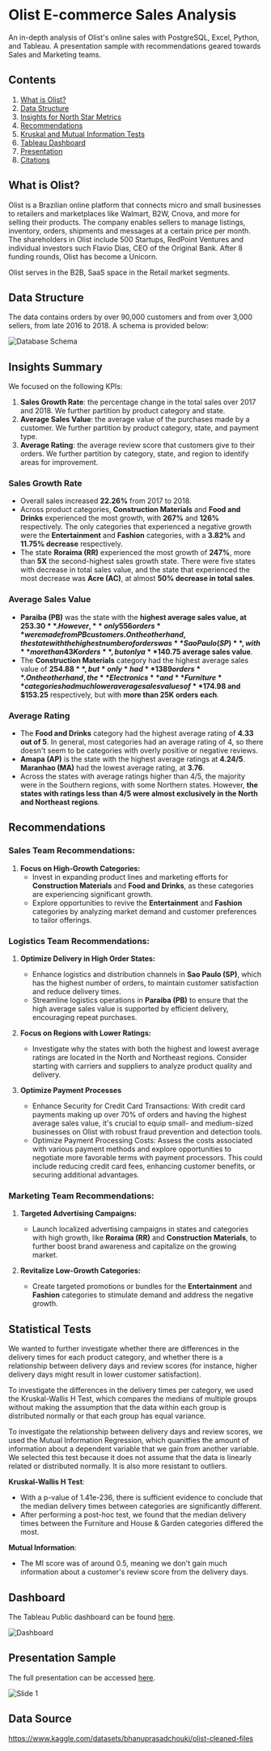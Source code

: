 # Olist E-commerce Sales Analysis
An in-depth analysis of Olist's online sales with PostgreSQL, Excel, Python, and Tableau. A presentation sample with recommendations geared towards Sales and Marketing teams.

## Contents
1. [What is Olist?](#what-is-olist?)
2. [Data Structure](#data-structure)
3. [Insights for North Star Metrics](#insights-summary)
4. [Recommendations](#recommendations)
5. [Kruskal and Mutual Information Tests](#statistical-tests)
6. [Tableau Dashboard](#dashboard)
7. [Presentation](#presentation-sample)
8. [Citations](#data-source)

## What is Olist?
Olist is a Brazilian online platform that connects micro and small businesses to retailers and marketplaces like Walmart, B2W, Cnova, and more for selling their products. The company enables sellers to manage listings, inventory, orders, shipments and messages at a certain price per month. The shareholders in Olist include 500 Startups, RedPoint Ventures and individual investors such Flavio Dias, CEO of the Original Bank. After 8 funding rounds, Olist has become a Unicorn.

Olist serves in the B2B, SaaS space in the Retail market segments.

## Data Structure
The data contains orders by over 90,000 customers and from over 3,000 sellers, from late 2016 to 2018. A schema is provided below:

![Database Schema](database/schema.png)

## Insights Summary
We focused on the following KPIs:
1. **Sales Growth Rate**: the percentage change in the total sales over 2017 and 2018. We further partition by product category and state.
2. **Average Sales Value**: the average value of the purchases made by a customer. We further partition by product category, state, and payment type.
3. **Average Rating**: the average review score that customers give to their orders. We further partition by category, state, and region to identify areas for improvement.

### Sales Growth Rate
- Overall sales increased **22.26%** from 2017 to 2018.
- Across product categories, **Construction Materials** and **Food and Drinks** experienced the most growth, with **267%** and **126%** respectively. The only categories that experienced a negative growth were the **Entertainment** and **Fashion** categories, with a **3.82%** and **11.75% decrease** respectively.
- The state **Roraima (RR)** experienced the most growth of **247%**, more than **5X** the second-highest sales growth state. There were five states with decrease in total sales value, and the state that experienced the most decrease was **Acre (AC)**, at almost **50% decrease in total sales**.

### Average Sales Value
- **Paraiba (PB)** was the state with the **highest average sales value, at $253.30**. However, **only 556 orders** were made from PB customers. On the other hand, the state with the highest number of orders was **Sao Paulo (SP)**, with **more than 43K orders**, but only a **$140.75 average sales value**.
- The **Construction Materials** category had the highest average sales value of **$254.88**, but *only* had **1389 orders**. On the other hand, the **Electronics** and **Furniture** categories had much lower average sales values of **$174.98 and $153.25** respectively, but with **more than 25K orders each**.

### Average Rating
- The **Food and Drinks** category had the highest average rating of **4.33 out of 5**. In general, most categories had an average rating of 4, so there doesn't seem to be categories with overly positive or negative reviews.
- **Amapa (AP)** is the state with the highest average ratings at **4.24/5**. **Maranhao (MA)** had the lowest average rating, at **3.76**.
- Across the states with average ratings higher than 4/5, the majority were in the Southern regions, with some Northern states. However, **the states with ratings less than 4/5 were almost exclusively in the North and Northeast regions**.

## Recommendations
### **Sales Team Recommendations:**
1. **Focus on High-Growth Categories:**
   - Invest in expanding product lines and marketing efforts for **Construction Materials** and **Food and Drinks**, as these categories are experiencing significant growth.
   - Explore opportunities to revive the **Entertainment** and **Fashion** categories by analyzing market demand and customer preferences to tailor offerings.

### **Logistics Team Recommendations:**
1. **Optimize Delivery in High Order States:**
   - Enhance logistics and distribution channels in **Sao Paulo (SP)**, which has the highest number of orders, to maintain customer satisfaction and reduce delivery times.
   - Streamline logistics operations in **Paraiba (PB)** to ensure that the high average sales value is supported by efficient delivery, encouraging repeat purchases.

2. **Focus on Regions with Lower Ratings:**
     - Investigate why the states with both the highest and lowest average ratings are located in the North and Northeast regions. Consider starting with carriers and suppliers to analyze product quality and delivery.

3. **Optimize Payment Processes**
    - Enhance Security for Credit Card Transactions: With credit card payments making up over 70% of orders and having the highest average sales value, it's crucial to equip small- and medium-sized businesses on Olist with robust fraud prevention and detection tools.
    - Optimize Payment Processing Costs: Assess the costs associated with various payment methods and explore opportunities to negotiate more favorable terms with payment processors. This could include reducing credit card fees, enhancing customer benefits, or securing additional advantages.

### **Marketing Team Recommendations:**
1. **Targeted Advertising Campaigns:**
   - Launch localized advertising campaigns in states and categories with high growth, like **Roraima (RR)** and **Construction Materials**, to further boost brand awareness and capitalize on the growing market.

2. **Revitalize Low-Growth Categories:**
   - Create targeted promotions or bundles for the **Entertainment** and **Fashion** categories to stimulate demand and address the negative growth.

## Statistical Tests
We wanted to further investigate whether there are differences in the delivery times for each product category, and whether there is a relationship between delivery days and review scores (for instance, higher delivery days might result in lower customer satisfaction).

To investigate the differences in the delivery times per category, we used the Kruskal-Wallis H Test, which compares the medians of multiple groups without making the assumption that the data within each group is distributed normally or that each group has equal variance.

To investigate the relationship between delivery days and review scores, we used the Mutual Information Regression, which quanitfies the amount of information about a dependent variable that we gain from another variable. We selected this test because it does not assume that the data is linearly related or distributed normally. It is also more resistant to outliers.

**Kruskal-Wallis H Test**:
- With a p-value of 1.41e-236, there is sufficient evidence to conclude that the median delivery times between categories are significantly different.
- After performing a post-hoc test, we found that the median delivery times between the Furniture and House & Garden categories differed the most.

**Mutual Information**:
- The MI score was of around 0.5, meaning we don't gain much information about a customer's review score from the delivery days.

## Dashboard
The Tableau Public dashboard can be found [here](https://public.tableau.com/app/profile/owen.xu/viz/OlistDashboard_17235986569100/OlistDashboard?publish=yes).

![Dashboard](olist_dashboard.png)

## Presentation Sample
The full presentation can be accessed [here](https://docs.google.com/presentation/d/1O1Rh6hxph49wenX7319iD-6u4YIZs0r0rODpjmfIZGE/edit?usp=sharing).

![Slide 1](data/Olist%20Project%20Overview.png)

## Data Source
https://www.kaggle.com/datasets/bhanuprasadchouki/olist-cleaned-files
